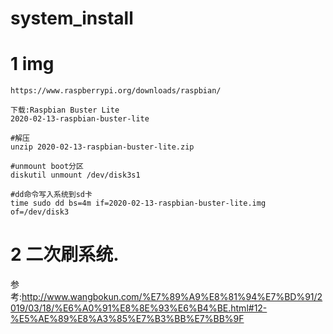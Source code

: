 # system_install

# 1 img


```
https://www.raspberrypi.org/downloads/raspbian/

下载:Raspbian Buster Lite
2020-02-13-raspbian-buster-lite

#解压
unzip 2020-02-13-raspbian-buster-lite.zip

#unmount boot分区
diskutil unmount /dev/disk3s1

#dd命令写入系统到sd卡
time sudo dd bs=4m if=2020-02-13-raspbian-buster-lite.img  of=/dev/disk3
```

# 2 二次刷系统.

参考:http://www.wangbokun.com/%E7%89%A9%E8%81%94%E7%BD%91/2019/03/18/%E6%A0%91%E8%8E%93%E6%B4%BE.html#12-%E5%AE%89%E8%A3%85%E7%B3%BB%E7%BB%9F
